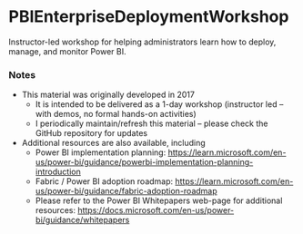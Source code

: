 # PBIEnterpriseDeploymentWorkshop
Instructor-led workshop for helping administrators learn how to deploy, manage, and monitor Power BI.

### Notes
* This material was originally developed in 2017
  * It is intended to be delivered as a 1-day workshop (instructor led – with demos, no formal hands-on activities)
  * I periodically maintain/refresh this material – please check the GitHub repository for updates
* Additional resources are also available, including
  * Power BI implementation planning: https://learn.microsoft.com/en-us/power-bi/guidance/powerbi-implementation-planning-introduction
  * Fabric / Power BI adoption roadmap: https://learn.microsoft.com/en-us/power-bi/guidance/fabric-adoption-roadmap
  * Please refer to the Power BI Whitepapers web-page for additional resources: https://docs.microsoft.com/en-us/power-bi/guidance/whitepapers
